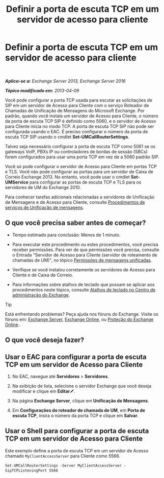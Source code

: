 ﻿---
title: 'Definir a porta de escuta TCP em um servidor de acesso para cliente'
TOCTitle: Definir a porta de escuta TCP em um servidor de acesso para cliente
ms:assetid: 5f48f21a-d8d4-48b2-868f-9a3647693841
ms:mtpsurl: https://technet.microsoft.com/pt-br/library/JJ673530(v=EXCHG.150)
ms:contentKeyID: 50556209
ms.date: 05/22/2018
mtps_version: v=EXCHG.150
ms.translationtype: MT
---

# Definir a porta de escuta TCP em um servidor de acesso para cliente

 

_**Aplica-se a:** Exchange Server 2013, Exchange Server 2016_

_**Tópico modificado em:** 2013-04-09_

Você pode configurar a porta TCP usada para escutar as solicitações de SIP em um servidor de Acesso para Cliente com o serviço Roteador de Chamadas de Unificação de Mensagens do Microsoft Exchange. Por padrão, quando você instala um servidor de Acesso para Cliente, o número da porta de escuta TCP SIP é definido como 5060, e o servidor de Acesso para Cliente inicia no modo TCP. A porta de escuta TCP SIP não pode ser configurada usando o EAC. É preciso configurar o número da porta de escuta TCP SIP usando o cmdlet **Set-UMCallRouterSettings**.

Talvez seja necessário configurar a porta de escuta TCP como 5061 se os gateways VoIP, PBXs IP ou controladores de bordas de sessão (SBCs) forem configurados para usar uma porta TCP em vez de a 5060 padrão SIP.

Você só pode configurar o servidor de Acesso para Cliente em portas TCP e TLS. Você não pode configurar as portas para um servidor de Caixa de Correio Exchange 2013. No entanto, você pode usar o cmdlet **Set-UMService** para configurar as portas de escuta TCP e TLS para os servidores de UM do Exchange 2010.

Para conhecer tarefas adicionais relacionadas a servidores de Unificação de Mensagens e de Acesso para Cliente, consulte [Procedimentos de serviços de Unificação de mensagens](um-services-procedures-exchange-2013-help.md).

## O que você precisa saber antes de começar?

  - Tempo estimado para conclusão: Menos de 1 minuto.

  - Para executar este procedimento ou estes procedimentos, você precisa receber permissões. Para ver de que permissões você precisa, consulte o Entrada "Servidor de Acesso para Cliente (servidor de roteamento de chamadas de UM)", no tópico [Permissões de mensagens unificadas](unified-messaging-permissions-exchange-2013-help.md).

  - Verifique se você instalou corretamente os servidores de Acesso para Cliente e de Caixa de Correio.

  - Para informações sobre atalhos de teclado que possam se aplicar aos procedimentos neste tópico, consulte [Atalhos de teclado no Centro de administração do Exchange](keyboard-shortcuts-in-the-exchange-admin-center-exchange-online-protection-help.md).


> [!TIP]
> Está enfrentando problemas? Peça ajuda nos fóruns do Exchange. Visite os fóruns em: <A href="https://go.microsoft.com/fwlink/p/?linkid=60612">Exchange Server</A>, <A href="https://go.microsoft.com/fwlink/p/?linkid=267542">Exchange Online</A>, ou <A href="https://go.microsoft.com/fwlink/p/?linkid=285351">Proteção do Exchange Online</A>..



## O que você deseja fazer?

## Usar o EAC para configurar a porta de escuta TCP em um servidor de Acesso para Cliente

1.  No EAC, navegue até **Servidores** \> **Servidores**.

2.  Na exibição de lista, selecione o servidor Exchange que você deseja modificar e clique em **Editar**![Ícone de edição](images/JJ218640.6f53ccb2-1f13-4c02-bea0-30690e6ea71d(EXCHG.150).gif "Ícone de edição").

3.  Na página **Exchange Server**, clique em **Unificação de Mensagens**.

4.  Em **Configurações do roteador de chamada de UM**, em **Porta de escuta TCP**, insira o número da porta TCP e clique em **Salvar**.

## Usar o Shell para configurar a porta de escuta TCP em um servidor de Acesso para Cliente

Este exemplo define a porta de escuta TCP em um servidor de Acesso chamado `MyClientAccessServer` para Cliente como 5566.

    Set-UMCallRouterSettings -Server MyClientAccessServer -SipTCPListeningPort 5566


